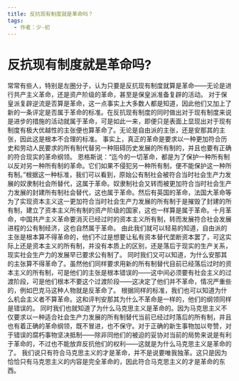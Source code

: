 ```yaml
---
title: 反抗现有制度就是革命吗？
tags:
  - 作者：少-初
---
```


# 反抗现有制度就是革命吗?
常常有些人，特别是左圈分子，认为只要是反抗现有制度就算是革命――无论是进行共产主义革命，还是资产阶级的革命，甚至是保皇派准备复辟的活动。
对于保皇派复辟逆流是否算是革命，这一点事实上大多数人都是知道，因此他们又加上了新的一条评定是否属于革命的标准。在反抗现有制度的同时做出对于现有制度来说是进步的措施的活动就属于革命，可是如此一来，即便只是表面上显现出对于现有制度有极大优越性的主张便也算革命了。无论是自由派的主张，还是安那其的主张，因此这是根本不合理的标准。
事实上，真正的革命是要求以一种更加符合历史和劳动人民要求的所有制代替另一种阻碍历史发展的所有制的，并且也要有正确的符合现实的革命纲领。
恩格斯说：“迄今的一切革命，都是为了保护一种所有制以反对另一种所有制的革命。它们如果不侵犯另一种所有制，便不能保护这一种所有制。”根据这一种标准，我们可以看到，原始公有制社会被符合当时社会生产力发展的奴隶制社会所替代，这属于革命。奴隶制社会又转而被更加符合当时社会生产力发展的封建所有制社会替代，这也属于革命。然后有英国的革命，法国大革命等为了实现资本主义这一更加符合当时社会生产力发展的所有制于是摧毁了封建的所有制，建立了资本主义所有制的资产阶级的国家，这也一样算是属于革命。十月革命，中国共产主义革命要消灭已经过时的资本主义所有制，转而发展符合社会发展进程的公有制经济，这也自然属于革命。
由此我们就可以轻易的知道，自由派的主张是根本算不得革命的，他们不过是想要让私有资本替代垄断资本罢了，可这实际上还是资本主义的所有制，并没有本质上的区别，还是落后于现实的生产关系，现实社会生产力的发展早已要求公有制了。
同时我们又可以知道，为什么安那其的主张算不得革命了。虽然他们同样要求用新的所有制替代目前已经落后过时的资本主义的所有制，可是他们的主张是根本错误的――这中间必须要有社会主义的过渡阶段，可是他们根本不要这个过渡阶段――这决定了他们并不革命，情况严重些的，例如巴克马这种人物就是反革命了。
根据同样的标准，我们也可以知道为什么机会主义者不算革命。这和评判安那其为什么不革命是一样的，他们的纲领同样是错误的。
同时我们也就知道了为什么马克思主义是革命的。因为马克思主义不仅要求以一种适合社会生产力发展的所有制替代当前已经过时落后的所有制，并且也有着正确的革命纲领，既不冒进，也不保守。对于正确的新生事物加以夸赞，对于错误的腐朽事物坚决抵制――除非同他们的被迫的妥协对当前的局势来说是有利于革命的，不过也不能放弃反抗他们的权利――这就是为什么马克思主义是革命的了。
我们说只有符合马克思主义的才是革命，并不是说要唯我独革。这只是因为恰恰只有马克思主义的内容是完全革命的，因此符合马克思主义的才是革命的东西。